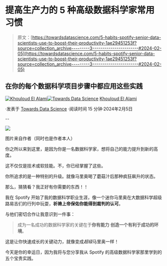 # 提高生产力的 5 种高级数据科学家常用习惯

> 原文：[https://towardsdatascience.com/5-habits-spotify-senior-data-scientists-use-to-boost-their-productivity-1ae29451253f?source=collection_archive---------3-----------------------#2024-02-05](https://towardsdatascience.com/5-habits-spotify-senior-data-scientists-use-to-boost-their-productivity-1ae29451253f?source=collection_archive---------3-----------------------#2024-02-05)

## 在你的每个数据科学项目步骤中都应用这些实践

[](https://medium.com/@elalamik?source=post_page---byline--1ae29451253f--------------------------------)[![Khouloud El Alami](../Images/58840bfe28a60892b51d40ad6ba7f5e8.png)](https://medium.com/@elalamik?source=post_page---byline--1ae29451253f--------------------------------)[](https://towardsdatascience.com/?source=post_page---byline--1ae29451253f--------------------------------)[![Towards Data Science](../Images/a6ff2676ffcc0c7aad8aaf1d79379785.png)](https://towardsdatascience.com/?source=post_page---byline--1ae29451253f--------------------------------) [Khouloud El Alami](https://medium.com/@elalamik?source=post_page---byline--1ae29451253f--------------------------------)

·发表于 [Towards Data Science](https://towardsdatascience.com/?source=post_page---byline--1ae29451253f--------------------------------) ·阅读时间 15 分钟·2024年2月5日

--

![](../Images/9415faff8cf20f95c91f894185cd19f3.png)

图片来自作者（同时也是作者本人）

你之所以来到这里，是因为你是一名数据科学家，想将自己的能力提升到新的高度。

这不仅仅是技术或软技能。不，你已经掌握了这些。

你所追求的是一种特别的升级。就像马里奥喝了蘑菇汁后那种疯狂飙升的状态。

那么，猜猜看？我正好有你需要的东西！！

我在 Spotify 开始了我的数据科学职业生涯，像一个迷你马里奥在大数据科学超级路易吉们的行列中玩耍，**祈祷上帝保佑你能得到裁判的认可**。

与他们密切合作让我意识到一件事：

> 成为一名成功的数据科学家的关键在于**你有能力** **创造一个有利于成功的环境**。

这是让你快速成长的关键动力，就像变成*超级*马里奥一样！

今天是你的幸运日，因为我将与您分享我从 Spotify 的高级数据科学家那里学到的五个宝贵实践。

